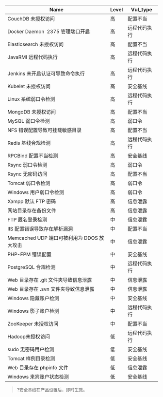 | Name                        | Level | Vul_type |
| --------------------------- | ----- | -------- |
| CouchDB 未授权访问 | 高	| 配置不当 |
| Docker Daemon  2375 管理端口开启	| 高	| 远程代码执行 |
| Elasticsearch 未授权访问	| 高	| 配置不当 |
| JavaRMI 远程代码执行	| 高	| 远程代码执行 |
| Jenkins 未开启认证可导致命令执行	| 高	| 远程代码执行 |
| Kubelet 未授权访问	| 高	| 安全基线 |
| Linux 系统弱口令检测	| 高	| 远程代码执行 |
| MongoDB 未授权访问	| 高	| 配置不当 |
| MySQL 弱口令检测	| 高	| 弱口令 |
| NFS 错误配置导致可挂载敏感目录	| 高	| 配置不当 |
| Redis 基线合规检测	| 高	| 远程代码执行 |
| RPCBind 配置不当检测	| 高	| 安全基线 |
| Rsync 弱口令检测	| 高	| 弱口令 |
| Rsync 无密码访问	| 高	| 配置不当 |
| Tomcat 弱口令检测	| 高	| 弱口令 |
| Windows 用户弱口令检测	| 高	| 弱口令 |
| Xampp 默认 FTP 密码	| 高	| 信息泄露 |
| 网站目录存在备份文件	| 高	| 信息泄露 |
| FTP 匿名登录检测	| 中	| 信息泄露 |
| IIS 配置错误导致存在解析漏洞	| 中	| 配置不当 |
| Memcached UDP 端口可被利用为 DDOS 放大攻击	| 中	| 信息泄露 |
| PHP-FPM 错误配置	| 中	| 安全基线 |
| PostgreSQL 合规检测	| 中	| 远程代码执行 |
| Web 目录存在 .git 文件夹导致信息泄露	| 中	| 信息泄露 |
| Web 目录存在 .svn 文件夹导致信息泄露	| 中	| 信息泄露 |
| Windows 隐藏账户检测	| 中	| 安全基线 |
| Windows 影子账户检测	| 中	| 远程代码执行 |
| ZooKeeper 未授权访问	| 中	| 配置不当 |
| Hadoop未授权访问	| 低	| 远程代码执行 |
| sudo 无密码用户检测	| 低	| 安全基线 |
| Tomcat 样例目录检测	| 低	| 安全基线 |
| Web 目录存在 phpinfo 文件	| 低	| 信息泄露 |
| Windows 来宾账户状态检测	| 低	| 安全基线 |

>?安全基线在产品设置后，即时生效。

